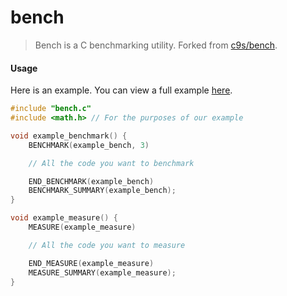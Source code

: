 bench
=====

> Bench is a C benchmarking utility. Forked from [c9s/bench](https://github.com/c9s/bench).

#### Usage
Here is an example. You can view a full example [here](./example.c).
```c
#include "bench.c"
#include <math.h> // For the purposes of our example

void example_benchmark() {
    BENCHMARK(example_bench, 3)

   	// All the code you want to benchmark

    END_BENCHMARK(example_bench)
    BENCHMARK_SUMMARY(example_bench);
}

void example_measure() {
    MEASURE(example_measure)

   	// All the code you want to measure

    END_MEASURE(example_measure)
    MEASURE_SUMMARY(example_measure);
}
```